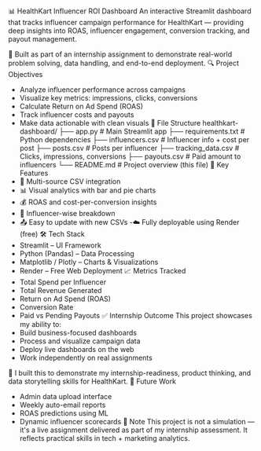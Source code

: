 📊 HealthKart Influencer ROI Dashboard
An interactive Streamlit dashboard that tracks influencer campaign performance for HealthKart — providing deep insights into ROAS, influencer engagement, conversion tracking, and payout management.

🚀 Built as part of an internship assignment to demonstrate real-world problem solving, data handling, and end-to-end deployment.
🔍 Project Objectives
- Analyze influencer performance across campaigns
- Visualize key metrics: impressions, clicks, conversions
- Calculate Return on Ad Spend (ROAS)
- Track influencer costs and payouts
- Make data actionable with clean visuals
📁 File Structure
healthkart-dashboard/
├── app.py                  # Main Streamlit app
├── requirements.txt        # Python dependencies
├── influencers.csv         # Influencer info + cost per post
├── posts.csv               # Posts per influencer
├── tracking_data.csv       # Clicks, impressions, conversions
├── payouts.csv             # Paid amount to influencers
└── README.md               # Project overview (this file)
🧠 Key Features
- 🔄 Multi-source CSV integration
- 📊 Visual analytics with bar and pie charts
- 💰 ROAS and cost-per-conversion insights
- 👤 Influencer-wise breakdown
- 📤 Easy to update with new CSVs
-☁️ Fully deployable using Render (free)
🛠 Tech Stack
- Streamlit – UI Framework
- Python (Pandas) – Data Processing
- Matplotlib / Plotly – Charts & Visualizations
- Render – Free Web Deployment
📈 Metrics Tracked
- Total Spend per Influencer
- Total Revenue Generated
- Return on Ad Spend (ROAS)
- Conversion Rate
- Paid vs Pending Payouts
✅ Internship Outcome
This project showcases my ability to:
- Build business-focused dashboards
- Process and visualize campaign data
- Deploy live dashboards on the web
- Work independently on real assignments

🔗 I built this to demonstrate my internship-readiness, product thinking, and data storytelling skills for HealthKart.
📌 Future Work
- Admin data upload interface
- Weekly auto-email reports
- ROAS predictions using ML
- Dynamic influencer scorecards
💼 Note
This project is not a simulation — it's a live assignment delivered as part of my internship assessment. It reflects practical skills in tech + marketing analytics.

